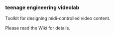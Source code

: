 ### teenage engineering videolab

Toolkit for designing midi-controlled video content.

Please read the Wiki for details.
